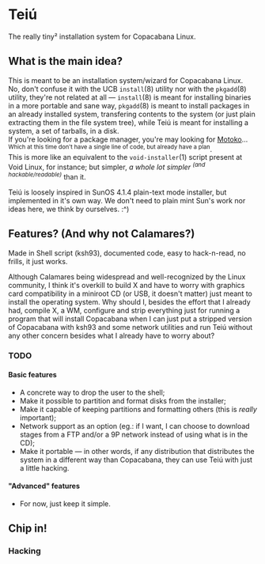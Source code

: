 # Teiú
The really tiny² installation system for Copacabana Linux.

## What is the main idea?
This is meant to be an installation system/wizard for Copacabana Linux.  
No, don't confuse it with the UCB `install`(8) utility nor with the `pkgadd`(8)
utility, they're not related at all — `install`(8) is meant for installing
binaries in a more portable and sane way, `pkgadd`(8) is meant to install
packages in an already installed system, transfering contents to the system (or
just plain extracting them in the file system tree), while Teiú is meant for
installing a system, a set of tarballs, in a disk.  
If you're looking for a package manager, you're may looking for [Motoko](https://github.com/Projeto-Pindorama/motoko)...
<sup>Which at this time don't have a single line of code, but already have a plan</sup>.  
This is more like an equivalent to the `void-installer`(1) script present at
Void Linux, for instance; but simpler, *a whole lot simpler <sup>(and
hackable/readable)</sup>* than it.  

Teiú is loosely inspired in SunOS 4.1.4 plain-text mode installer, but
implemented in it's own way. We don't need to plain mint Sun's work nor
ideas here, we think by ourselves. :^)

## Features? (And why not Calamares?)
Made in Shell script (ksh93), documented code, easy to hack-n-read, no frills,
it just works.  

Although Calamares being widespread and well-recognized by the Linux community,
I think it's overkill to build X and have to worry with graphics card compatibility
in a miniroot CD (or USB, it doesn't matter) just meant to install the operating
system. 
Why should I, besides the effort that I already had, compile X, a WM, configure
and strip everything just for running a program that will install Copacabana 
when I can just put a stripped version of Copacabana with ksh93 and some network
utilities and run Teiú without any other concern besides what I already have to
worry about?  

### TODO
#### Basic features

- A concrete way to drop the user to the shell;
- Make it possible to partition and format disks from the installer;
- Make it capable of keeping partitions and formatting others (this is *really*
  important);
- Network support as an option (eg.: if I want, I can choose to download stages
  from a FTP and/or a 9P network instead of using what is in the CD);
- Make it portable — in other words, if any distribution that distributes the
  system in a different way than Copacabana, they can use Teiú with just a little hacking.

#### "Advanced" features

- For now, just keep it simple.

## Chip in!

### Hacking
